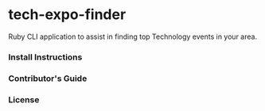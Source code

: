 # tech-expo-finder
Ruby CLI application to assist in finding top Technology events in your area.

### Install Instructions


### Contributor's Guide


### License
